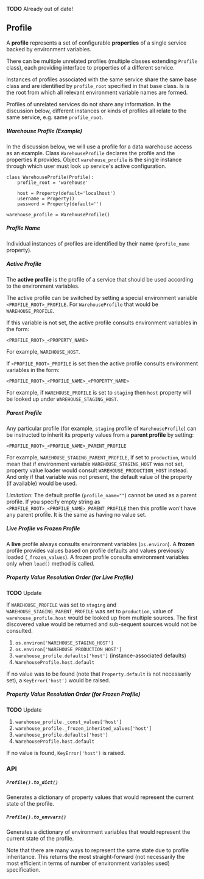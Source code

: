 **TODO** Already out of date!

## Profile

A **profile** represents a set of configurable **properties** of a single service
backed by environment variables.

There can be multiple unrelated profiles (multiple classes extending `Profile` class),
each providing interface to properties of a different service.

Instances of profiles associated with the same service share the same base class and are identified by
`profile_root` specified in that base class. Is is the root from which all relevant 
environment variable names are formed.

Profiles of unrelated services do not share any information.
In the discussion below, different instances or kinds of profiles all relate to the same service,
e.g. same `profile_root`.

##### Warehouse Profile (Example)

In the discussion below, we will use a profile for a data warehouse access as an example.
Class `WarehouseProfile` declares the profile and the properties it provides.
Object `warehouse_profile` is the single instance through which user must look up service's
active configuration.

    class WarehouseProfile(Profile):
        profile_root = 'warehouse'
        
        host = Property(default='localhost')
        username = Property()
        password = Property(default='')
    
    warehouse_profile = WarehouseProfile()

##### Profile Name

Individual instances of profiles are identified by their name (`profile_name` property).

##### Active Profile

The **active profile** is the profile of a service that should be used 
according to the environment variables.

The active profile can be switched by setting a special environment variable
`<PROFILE_ROOT>_PROFILE`. For `WarehouseProfile` that would be `WAREHOUSE_PROFILE`.

If this variable is not set, the active profile consults environment variables in the
form:

    <PROFILE_ROOT>_<PROPERTY_NAME>

For example, `WAREHOUSE_HOST`.

If `<PROFILE_ROOT>_PROFILE` is set then the active profile consults environment variables in the form:

    <PROFILE_ROOT>_<PROFILE_NAME>_<PROPERTY_NAME>

For example, if `WAREHOUSE_PROFILE` is set to `staging` then `host` property will be looked up
under `WAREHOUSE_STAGING_HOST`.

##### Parent Profile

Any particular profile (for example, `staging` profile of `WarehouseProfile`) can be instructed
to inherit its property values from a **parent profile** by setting:

    <PROFILE_ROOT>_<PROFILE_NAME>_PARENT_PROFILE

For example, `WAREHOUSE_STAGING_PARENT_PROFILE`, if set to `production`, would mean that
if environment variable `WAREHOUSE_STAGING_HOST` was not set, property value loader would
consult `WAREHOUSE_PRODUCTION_HOST` instead. And only if that variable was not present,
the default value of the property (if available) would be used.

*Limitation*: The default profile (`profile_name=""`) cannot be used as a parent profile.
If you specify empty string as `<PROFILE_ROOT>_<PROFILE_NAME>_PARENT_PROFILE` then this
profile won't have any parent profile. It is the same as having no value set. 

##### Live Profile vs Frozen Profile

A **live** profile always consults environment variables (`os.environ`).
A **frozen** profile provides values based on profile defaults and values previously loaded (`_frozen_values`).
A frozen profile consults environment variables only when `load()` method is called.

##### Property Value Resolution Order (for Live Profile)

**TODO** Update

If `WAREHOUSE_PROFILE` was set to `staging` and `WAREHOUSE_STAGING_PARENT_PROFILE` was set to
`production`, value of `warehouse_profile.host` would be looked up from multiple sources.
The first discovered value would be returned and sub-sequent sources would not be consulted.

 1. `os.environ['WAREHOUSE_STAGING_HOST']`
 2. `os.environ['WAREHOUSE_PRODUCTION_HOST']`
 3. `warehouse_profile.defaults['host']` (instance-associated defaults)
 4. `WarehouseProfile.host.default`

If no value was to be found (note that `Property.default` is not necessarily set),
a `KeyError('host')` would be raised.

##### Property Value Resolution Order (for Frozen Profile)

**TODO** Update

 1. `warehouse_profile._const_values['host']`
 1. `warehouse_profile._frozen_inherited_values['host']`
 2. `warehouse_profile.defaults['host']`
 3. `WarehouseProfile.host.default`

If no value is found, `KeyError('host')` is raised.

### API

##### `Profile().to_dict()`

Generates a dictionary of property values that would represent the current
state of the profile.

##### `Profile().to_envvars()`

Generates a dictionary of environment variables that would represent the
current state of the profile.

Note that there are many ways to represent the same state due to profile inheritance.
This returns the most straight-forward (not necessarily the most efficient in terms of
number of environment variables used) specification.
